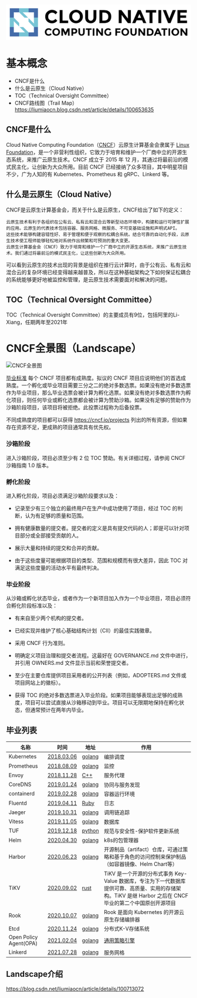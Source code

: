 ![CNCF全景图](../img/cncf/logo.png)
# 基本概念
- CNCF是什么
- 什么是云原生（Cloud Native）
- TOC（Technical Oversight Committee）
- CNCF路线图（Trail Map）
https://liumiaocn.blog.csdn.net/article/details/100653635

## CNCF是什么
Cloud Native Computing Foundation（[CNCF](https://github.com/cncf/landscape)）云原生计算基金会隶属于 [Linux  Foundation](https://liumiaocn.blog.csdn.net/article/details/100666545)，是一个非营利性组织，它致力于培育和维护一个厂商中立的开源生态系统，来推广云原生技术。CNCF 成立于 2015 年 12 月，其通过将最前沿的模式民主化，让创新为大众所用。目前 CNCF 已经接纳了众多项目，其中明星项目不少，广为人知的有 Kubernetes、Prometheus 和 gRPC、Linkerd 等。

## 什么是云原生（Cloud Native）
CNCF是云原生计算基金会，而关于什么是云原生，CNCF给出了如下的定义：

    云原生技术有利于各组织在公有云、私有云和混合云等新型动态环境中，构建和运行可弹性扩展的应用。云原生的代表技术包括容器、服务网格、微服务、不可变基础设施和声明式API。
    这些技术能够构建容错性好、易于管理和便于观察的松耦合系统。结合可靠的自动化手段，云原生技术使工程师能够轻松地对系统作出频繁和可预测的重大变更。
    云原生计算基金会（CNCF）致力于培育和维护一个厂商中立的开源生态系统，来推广云原生技术。我们通过将最前沿的模式民主化，让这些创新为大众所用。
可以看到云原生的技术出现的背景是组织在推行云计算时，由于公有云、私有云和混合云的复杂环境已经变得越来越普及，所以在这种基础架构之下如何保证松耦合的系统能够更好地被监控和管理，是云原生技术需要面对和解决的问题。

## TOC（Technical Oversight Committee）
TOC（Technical Oversight Committee）的主要成员有9位，包括阿里的Li-Xiang，任期两年至2021年


# CNCF全景图（Landscape）
![CNCF全景图](../img/cncf/landscape.png)

[毕业标准](https://github.com/cncf/toc/blob/master/process/graduation_criteria.adoc)
每个 CNCF 项目都有成熟度。拟议的 CNCF 项目应说明他们的首选成熟度。一个孵化或毕业项目需要三分之二的绝对多数选票。如果没有绝对多数选票作为毕业项目，那么毕业选票会被计算为孵化选票。如果没有绝对多数选票作为孵化项目，则任何毕业或孵化选票都会被计算为赞助沙箱。如果没有足够的赞助作为沙箱阶段项目，该项目将被拒绝。此投票过程称为后备投票。

不同成熟度的项目都可以获得 https://cncf.io/projects 列出的所有资源，但如果存在资源不足，更成熟的项目通常具有优先权。

### 沙箱阶段

进入沙箱阶段，项目必须至少有 2 位 TOC 赞助。有关详细过程，请参阅 CNCF 沙箱指南 1.0 版本。

### 孵化阶段

进入孵化阶段，项目必须满足沙箱阶段要求以及：

- 记录至少有三个独立的最终用户在生产中成功使用了项目，经过 TOC 的判断，认为有足够的质量和范围。

- 拥有健康数量的提交者。提交者的定义是具有提交代码的人；即是可以针对项目部分或全部接受贡献的人。

- 展示大量和持续的提交和合并的贡献。

- 由于这些度量可能根据项目的类型、范围和规模而有很大差异，因此 TOC 对满足这些度量的活动水平有最终判决。

### 毕业阶段

从沙箱或孵化状态毕业，或者作为一个新项目加入作为一个毕业项目，项目必须符合孵化阶段标准以及：

- 有来自至少两个机构的提交者。

- 已经实现并维护了核心基础结构计划（CII）的最佳实践徽章。

- 采用 CNCF 行为准则。

- 明确定义项目治理和提交者流程。这最好在 GOVERNANCE.md 文件中进行，并引用 OWNERS.md 文件显示当前和荣誉提交者。

- 至少在主要仓库提供项目采用者的公开列表（例如，ADOPTERS.md 文件或项目网站上的徽标）。

- 获得 TOC 的绝对多数选票进入毕业阶段。如果项目能够表现出足够的成熟度，项目可以尝试直接从沙箱移动到毕业。项目可以无限期地保持在孵化状态，但通常预计在两年内毕业。

## 毕业列表
名称 | 时间 | 地址 | 作用
--|--|--|--
Kubernetes|[2018.03.06](https://www.cncf.io/announcement/2018/03/06/cloud-native-computing-foundation-announces-kubernetes-first-graduated-project/)|[golang](https://github.com/kubernetes/kubernetes)|编排调度
Prometheus|[2018.08.09](https://www.cncf.io/announcement/2018/08/09/prometheus-graduates/)|[golang](https://github.com/prometheus/prometheus)|监控
Envoy|[2018.11.28](https://www.cncf.io/announcement/2018/11/28/cncf-announces-envoy-graduation/)|[C++](https://github.com/envoyproxy/envoy)|服务代理
CoreDNS|[2019.01.24](https://www.cncf.io/announcement/2019/01/24/coredns-graduation/)|[golang](https://github.com/coredns/coredns)|协同与服务发现
containerd|[2019.02.28](https://www.cncf.io/announcement/2019/02/28/cncf-announces-containerd-graduation/)|[golang](https://github.com/containerd/containerd)|容器运行环境
Fluentd|[2019.04.11](https://www.cncf.io/announcement/2019/04/11/cncf-announces-fluentd-graduation/)|[Ruby](https://github.com/fluent/fluentd)|日志
Jaeger|[2019.10.31](https://www.cncf.io/announcement/2019/10/31/cloud-native-computing-foundation-announces-jaeger-graduation/)|[golang](https://github.com/jaegertracing/jaeger)|调用链追踪
Vitess|[2019.11.05](https://www.cncf.io/announcement/2019/11/05/cloud-native-computing-foundation-announces-vitess-graduation/)|[golang](https://github.com/vitessio/vitess)|数据库
TUF|[2019.12.18](https://www.cncf.io/announcement/2019/12/18/cloud-native-computing-foundation-announces-tuf-graduation/)|[python](https://github.com/theupdateframework/tuf)|规范与安全性-保护软件更新系统
Helm|[2020.04.30](https://www.cncf.io/announcement/2020/04/30/cloud-native-computing-foundation-announces-helm-graduation/)|[golang](https://github.com/helm/helm)|k8s的包管理器
Harbor |[2020.06.23](https://www.cncf.io/announcement/2020/06/23/cloud-native-computing-foundation-announces-harbor-graduation/) |[golang](https://github.com/goharbor/harbor) |开源制品（artifact）仓库，可通过策略和基于角色的访问控制来保护制品（如容器镜像、Helm Chart等）
TiKV|[2020.09.02](https://www.cncf.io/announcements/2020/09/02/cloud-native-computing-foundation-announces-tikv-graduation/)|[rust](https://github.com/tikv/tikv)|TiKV 是一个开源的分布式事务 Key-Value 数据库，专注为下一代数据库提供可靠、高质量、实用的存储架构。TiKV 是继 Harbor 之后在 CNCF 毕业的第二个中国原创开源项目
Rook|[2020.10.07](https://www.cncf.io/announcements/2020/10/07/cloud-native-computing-foundation-announces-rook-graduation/)|[golang](https://github.com/rook/rook)|Rook 是面向 Kubernetes 的开源云原生存储编排器
Etcd | [2020.11.24](https://www.cncf.io/announcements/2020/11/24/cloud-native-computing-foundation-announces-etcd-graduation/)|[golang](https://github.com/etcd-io/etcd)| 分布式K-V存储系统
Open Policy Agent(OPA)|[2021.02.04](https://www.cncf.io/announcements/2021/02/04/cloud-native-computing-foundation-announces-open-policy-agent-graduation/)|[golang](https://github.com/open-policy-agent/opa)|[通用策略引擎](https://zhuanlan.zhihu.com/p/353531134)
Linkerd |[2021.07.28](https://www.cncf.io/announcements/2021/07/28/cloud-native-computing-foundation-announces-linkerd-graduation/)|[golang](https://github.com/linkerd/linkerd2)|服务网格
## Landscape介绍
https://blog.csdn.net/liumiaocn/article/details/100713072

